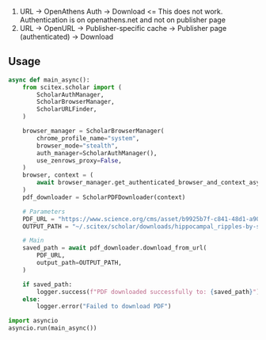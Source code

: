 <!-- ---
!-- Timestamp: 2025-10-08 06:56:32
!-- Author: ywatanabe
!-- File: /home/ywatanabe/proj/scitex_repo/src/scitex/scholar/download/README.md
!-- --- -->


1. URL -> OpenAthens Auth -> Download <= This does not work. Authentication is on openathens.net and not on publisher page
2. URL -> OpenURL -> Publisher-specific cache -> Publisher page (authenticated) -> Download

## Usage

``` python
async def main_async():
    from scitex.scholar import (
        ScholarAuthManager,
        ScholarBrowserManager,
        ScholarURLFinder,
    )

    browser_manager = ScholarBrowserManager(
        chrome_profile_name="system",
        browser_mode="stealth",
        auth_manager=ScholarAuthManager(),
        use_zenrows_proxy=False,
    )
    browser, context = (
        await browser_manager.get_authenticated_browser_and_context_async()
    )
    pdf_downloader = ScholarPDFDownloader(context)

    # Parameters
    PDF_URL = "https://www.science.org/cms/asset/b9925b7f-c841-48d1-a90c-1631b7cff596/pap.pdf"
    OUTPUT_PATH = "~/.scitex/scholar/downloads/hippocampal_ripples-by-stealth.pdf"

    # Main
    saved_path = await pdf_downloader.download_from_url(
        PDF_URL,
        output_path=OUTPUT_PATH,
    )

    if saved_path:
        logger.success(f"PDF downloaded successfully to: {saved_path}")
    else:
        logger.error("Failed to download PDF")

import asyncio
asyncio.run(main_async())
```

<!-- EOF -->